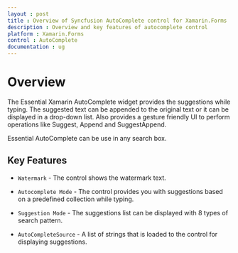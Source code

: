 ```yaml
---
layout : post
title : Overview of Syncfusion AutoComplete control for Xamarin.Forms
description : Overview and key features of autocomplete control
platform : Xamarin.Forms
control : AutoComplete
documentation : ug
---
```


# Overview

The Essential Xamarin AutoComplete widget provides the suggestions while typing. The suggested text can be appended to the original text or it can be displayed in a drop-down list. Also provides a gesture friendly UI to perform operations like Suggest, Append and SuggestAppend.

Essential AutoComplete can be use in any search box.

## Key Features

* `Watermark` - The control shows the watermark text.

* `Autocomplete Mode` - The control provides you with suggestions based on a predefined collection while typing.

* `Suggestion Mode` - The suggestions list can be displayed with 8 types of search pattern.

* `AutoCompleteSource` - A list of strings that is loaded to the control for displaying suggestions.

